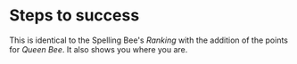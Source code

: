 # Steps to success

This is identical to the Spelling Bee's *Ranking* with the addition of the points for *Queen Bee*. It also shows you where you are.